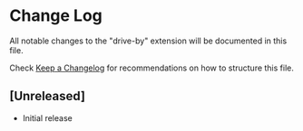# Change Log
All notable changes to the "drive-by" extension will be documented in this file.

Check [Keep a Changelog](http://keepachangelog.com/) for recommendations on how to structure this file.

## [Unreleased]
- Initial release